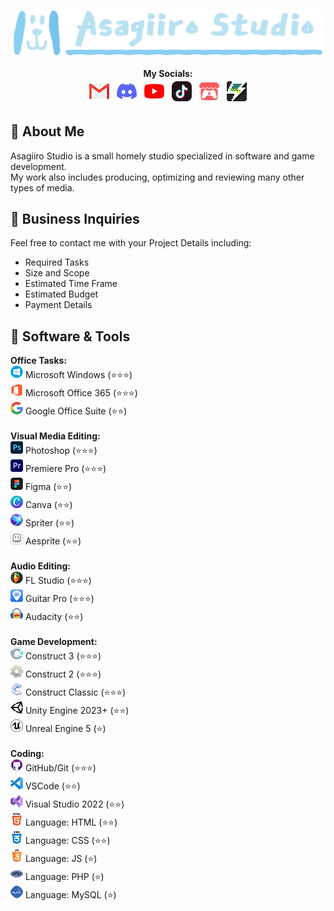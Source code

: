 <p align="center">
  <img src="https://raw.githubusercontent.com/AsagiiroStudio/AsagiiroStudio/main/Header_Logo.png" /><br /><br />
  <b>My Socials:</b><br />
  <a href="mailto:asagiiro.studio@gmail.com"><img src="https://raw.githubusercontent.com/AsagiiroStudio/AsagiiroStudio/main/Contact_Email.png" alt="Email: asagiiro.studio@gmail.com" /></a>
  <a href="https://raw.githubusercontent.com/AsagiiroStudio/AsagiiroStudio/main/Discord.md"><img src="https://raw.githubusercontent.com/AsagiiroStudio/AsagiiroStudio/main/Contact_Discord.png" alt="asagiiro.studio@gmail.com" /></a>
  <a href="https://www.youtube.com/channel/UCnvlWjSgarvEO-ZmwJHJxyQ"><img src="https://raw.githubusercontent.com/AsagiiroStudio/AsagiiroStudio/main/Contact_YouTube.png" alt="YouTube" /></a>
  <a href="https://www.tiktok.com/@asagiirostudio"><img src="https://raw.githubusercontent.com/AsagiiroStudio/AsagiiroStudio/main/Contact_TikTok.png" alt="TikTok" /></a>
  <a href="https://asagiirostudio.itch.io/"><img src="https://raw.githubusercontent.com/AsagiiroStudio/AsagiiroStudio/main/Contact_Itch.png" alt="Itch.io" /></a>
  <a href="https://gamejolt.com/@AsagiiroStudio"><img src="https://raw.githubusercontent.com/AsagiiroStudio/AsagiiroStudio/main/Contact_GameJolt.png" alt="GameJolt" /></a>
</p>

## 📌 About Me
Asagiiro Studio is a small homely studio specialized in software and game development.<br />
My work also includes producing, optimizing and reviewing many other types of media.

## 💼 Business Inquiries
Feel free to contact me with your Project Details including: 
- Required Tasks
- Size and Scope
- Estimated Time Frame
- Estimated Budget
- Payment Details

## 📝 Software & Tools

<b>Office Tasks:</b><br />
<img src="https://raw.githubusercontent.com/AsagiiroStudio/AsagiiroStudio/main/Info_Windows.png" /> Microsoft Windows (⭐️⭐️⭐️)<br />
<img src="https://raw.githubusercontent.com/AsagiiroStudio/AsagiiroStudio/main/Info_Microsoft Office.png" /> Microsoft Office 365 (⭐️⭐️⭐️)<br />
<img src="https://raw.githubusercontent.com/AsagiiroStudio/AsagiiroStudio/main/Info_Google Office.png" /> Google Office Suite (⭐️⭐️)<br />
<br />
<b>Visual Media Editing:</b><br />
<img src="https://raw.githubusercontent.com/AsagiiroStudio/AsagiiroStudio/main/Info_Photoshop.png" /> Photoshop (⭐️⭐️⭐️)<br />
<img src="https://raw.githubusercontent.com/AsagiiroStudio/AsagiiroStudio/main/Info_Premiere Pro.png" /> Premiere Pro (⭐️⭐️⭐️)<br />
<img src="https://raw.githubusercontent.com/AsagiiroStudio/AsagiiroStudio/main/Info_Figma.png" /> Figma (⭐️⭐️)<br />
<img src="https://raw.githubusercontent.com/AsagiiroStudio/AsagiiroStudio/main/Info_Canva.png" /> Canva (⭐️⭐️)<br />
<img src="https://raw.githubusercontent.com/AsagiiroStudio/AsagiiroStudio/main/Info_Spriter.png" /> Spriter (⭐️⭐️)<br />
<img src="https://raw.githubusercontent.com/AsagiiroStudio/AsagiiroStudio/main/Info_Aesprite.png" /> Aesprite (⭐️⭐️)<br />
<br />
<b>Audio Editing:</b><br />
<img src="https://raw.githubusercontent.com/AsagiiroStudio/AsagiiroStudio/main/Info_FL Studio.png" /> FL Studio (⭐️⭐️⭐️)<br />
<img src="https://raw.githubusercontent.com/AsagiiroStudio/AsagiiroStudio/main/Info_Guitar Pro.png" /> Guitar Pro (⭐️⭐️⭐️)<br />
<img src="https://raw.githubusercontent.com/AsagiiroStudio/AsagiiroStudio/main/Info_Audacity.png" /> Audacity (⭐️⭐️)<br />
<br />
<b>Game Development:</b><br />
<img src="https://raw.githubusercontent.com/AsagiiroStudio/AsagiiroStudio/main/Info_Construct 3.png" /> Construct 3 (⭐️⭐️⭐️)<br />
<img src="https://raw.githubusercontent.com/AsagiiroStudio/AsagiiroStudio/main/Info_Construct 2.png" /> Construct 2 (⭐️⭐️⭐️)<br />
<img src="https://raw.githubusercontent.com/AsagiiroStudio/AsagiiroStudio/main/Info_Construct Classic.png" /> Construct Classic (⭐️⭐️⭐️)<br />
<img src="https://raw.githubusercontent.com/AsagiiroStudio/AsagiiroStudio/main/Info_Unity Engine.png" /> Unity Engine 2023+ (⭐️⭐️)<br />
<img src="https://raw.githubusercontent.com/AsagiiroStudio/AsagiiroStudio/main/Info_Unreal Engine.png" /> Unreal Engine 5 (⭐️)<br />
<br />
<b>Coding:</b><br />
<img src="https://raw.githubusercontent.com/AsagiiroStudio/AsagiiroStudio/main/Info_Github.png" /> GitHub/Git (⭐️⭐️⭐️)<br />
<img src="https://raw.githubusercontent.com/AsagiiroStudio/AsagiiroStudio/main/Info_VSCode.png" /> VSCode (⭐️⭐️)<br />
<img src="https://raw.githubusercontent.com/AsagiiroStudio/AsagiiroStudio/main/Info_Visual Studio.png" /> Visual Studio 2022 (⭐️⭐️)<br />
<img src="https://raw.githubusercontent.com/AsagiiroStudio/AsagiiroStudio/main/Info_HTML.png" /> Language: HTML (⭐️⭐️)<br />
<img src="https://raw.githubusercontent.com/AsagiiroStudio/AsagiiroStudio/main/Info_CSS.png" /> Language: CSS (⭐️⭐)<br />
<img src="https://raw.githubusercontent.com/AsagiiroStudio/AsagiiroStudio/main/Info_JS.png" /> Language: JS (⭐️)<br />
<img src="https://raw.githubusercontent.com/AsagiiroStudio/AsagiiroStudio/main/Info_PHP.png" /> Language: PHP (⭐️)<br />
<img src="https://raw.githubusercontent.com/AsagiiroStudio/AsagiiroStudio/main/Info_MYSQL.png" /> Language: MySQL (⭐️)
